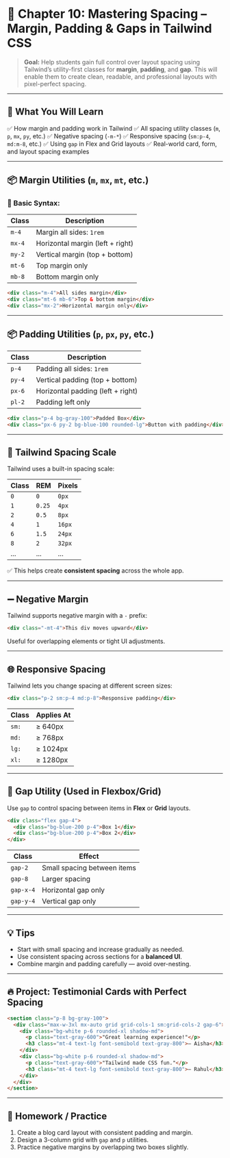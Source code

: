 # 📘 Chapter 10: Mastering Spacing – Margin, Padding & Gaps in Tailwind CSS

> **Goal:** Help students gain full control over layout spacing using Tailwind’s utility-first classes for **margin**, **padding**, and **gap**. This will enable them to create clean, readable, and professional layouts with pixel-perfect spacing.

---

## 🧠 What You Will Learn

✅ How margin and padding work in Tailwind
✅ All spacing utility classes (`m`, `p`, `mx`, `py`, etc.)
✅ Negative spacing (`-m-*`)
✅ Responsive spacing (`sm:p-4`, `md:m-8`, etc.)
✅ Using `gap` in Flex and Grid layouts
✅ Real-world card, form, and layout spacing examples

---

## 📦 Margin Utilities (`m`, `mx`, `mt`, etc.)

### 🔹 Basic Syntax:

| Class  | Description                      |
| ------ | -------------------------------- |
| `m-4`  | Margin all sides: `1rem`         |
| `mx-4` | Horizontal margin (left + right) |
| `my-2` | Vertical margin (top + bottom)   |
| `mt-6` | Top margin only                  |
| `mb-8` | Bottom margin only               |

```html
<div class="m-4">All sides margin</div>
<div class="mt-6 mb-6">Top & bottom margin</div>
<div class="mx-2">Horizontal margin only</div>
```

---

## 📦 Padding Utilities (`p`, `px`, `py`, etc.)

| Class  | Description                       |
| ------ | --------------------------------- |
| `p-4`  | Padding all sides: `1rem`         |
| `py-4` | Vertical padding (top + bottom)   |
| `px-6` | Horizontal padding (left + right) |
| `pl-2` | Padding left only                 |

```html
<div class="p-4 bg-gray-100">Padded Box</div>
<div class="px-6 py-2 bg-blue-100 rounded-lg">Button with padding</div>
```

---

## 🔁 Tailwind Spacing Scale

Tailwind uses a built-in spacing scale:

| Class | REM    | Pixels |
| ----- | ------ | ------ |
| `0`   | `0`    | `0px`  |
| `1`   | `0.25` | `4px`  |
| `2`   | `0.5`  | `8px`  |
| `4`   | `1`    | `16px` |
| `6`   | `1.5`  | `24px` |
| `8`   | `2`    | `32px` |
| ...   | ...    | ...    |

✅ This helps create **consistent spacing** across the whole app.

---

## ➖ Negative Margin

Tailwind supports negative margin with a `-` prefix:

```html
<div class="-mt-4">This div moves upward</div>
```

Useful for overlapping elements or tight UI adjustments.

---

## 🌐 Responsive Spacing

Tailwind lets you change spacing at different screen sizes:

```html
<div class="p-2 sm:p-4 md:p-8">Responsive padding</div>
```

| Class | Applies At |
| ----- | ---------- |
| `sm:` | ≥ 640px    |
| `md:` | ≥ 768px    |
| `lg:` | ≥ 1024px   |
| `xl:` | ≥ 1280px   |

---

## 🔗 Gap Utility (Used in Flexbox/Grid)

Use `gap` to control spacing between items in **Flex** or **Grid** layouts.

```html
<div class="flex gap-4">
  <div class="bg-blue-200 p-4">Box 1</div>
  <div class="bg-blue-200 p-4">Box 2</div>
</div>
```

| Class     | Effect                      |
| --------- | --------------------------- |
| `gap-2`   | Small spacing between items |
| `gap-8`   | Larger spacing              |
| `gap-x-4` | Horizontal gap only         |
| `gap-y-4` | Vertical gap only           |

---

## 💡 Tips

* Start with small spacing and increase gradually as needed.
* Use consistent spacing across sections for a **balanced UI**.
* Combine margin and padding carefully — avoid over-nesting.

---

## 🔥 Project: Testimonial Cards with Perfect Spacing

```html
<section class="p-8 bg-gray-100">
  <div class="max-w-3xl mx-auto grid grid-cols-1 sm:grid-cols-2 gap-6">
    <div class="bg-white p-6 rounded-xl shadow-md">
      <p class="text-gray-600">"Great learning experience!"</p>
      <h3 class="mt-4 text-lg font-semibold text-gray-800">— Aisha</h3>
    </div>
    <div class="bg-white p-6 rounded-xl shadow-md">
      <p class="text-gray-600">"Tailwind made CSS fun."</p>
      <h3 class="mt-4 text-lg font-semibold text-gray-800">— Rahul</h3>
    </div>
  </div>
</section>
```

---

## 🧠 Homework / Practice

1. Create a blog card layout with consistent padding and margin.
2. Design a 3-column grid with `gap` and `p` utilities.
3. Practice negative margins by overlapping two boxes slightly.
